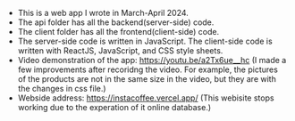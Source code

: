 - This is a web app I wrote in March-April 2024.
- The api folder has all the backend(server-side) code.
- The client folder has all the frontend(client-side) code.
- The server-side code is written in JavaScript. The client-side code is written with ReactJS, JavaScript, and CSS
style sheets.
- Video demonstration of the app: https://youtu.be/a2Tx6ue__hc
(I made a few improvements after recoridng the video. For example, the pictures of the products are not in the same size in the video, but they are with the changes in css file.)
- Webside address: https://instacoffee.vercel.app/
(This webisite stops working due to the experation of it online database.)

